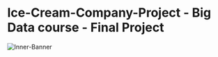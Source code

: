 # Ice-Cream-Company-Project - Big Data course - Final Project

![Inner-Banner](https://encrypted-tbn0.gstatic.com/images?q=tbn:ANd9GcRQEWI0OjGK1n7kSyisWOJd7DOV0zzrwMAGDBCH-7PD5fkr_KDvgUQIpYd3F5Dm6RUpQd0&usqp=CAU )
